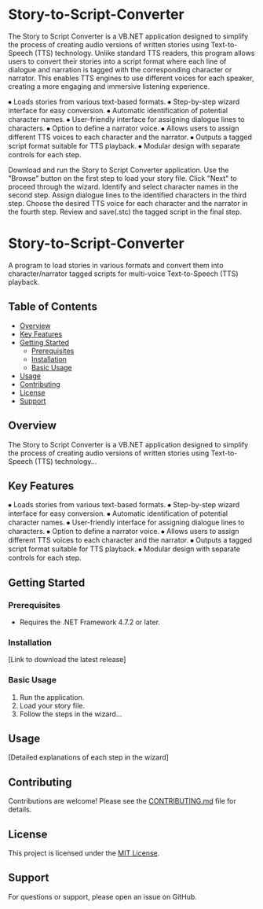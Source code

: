 # Story-to-Script-Converter
The Story to Script Converter is a VB.NET application designed to simplify the process of creating audio versions of written stories using Text-to-Speech (TTS) technology. Unlike standard TTS readers, this program allows users to convert their stories into a script format where each line of dialogue and narration is tagged with the corresponding character or narrator. This enables TTS engines to use different voices for each speaker, creating a more engaging and immersive listening experience.

⦁	Loads stories from various text-based formats.
⦁	Step-by-step wizard interface for easy conversion.
⦁	Automatic identification of potential character names.
⦁	User-friendly interface for assigning dialogue lines to characters.
⦁	Option to define a narrator voice.
⦁	Allows users to assign different TTS voices to each character and the narrator.
⦁	Outputs a tagged script format suitable for TTS playback.
⦁	Modular design with separate controls for each step.

Download and run the Story to Script Converter application.
Use the "Browse" button on the first step to load your story file.
Click "Next" to proceed through the wizard.
Identify and select character names in the second step.
Assign dialogue lines to the identified characters in the third step.
Choose the desired TTS voice for each character and the narrator in the fourth step.
Review and save(.stc) the tagged script in the final step.

# Story-to-Script-Converter

A program to load stories in various formats and convert them into character/narrator tagged scripts for multi-voice Text-to-Speech (TTS) playback.

## Table of Contents
* [Overview](#overview)
* [Key Features](#key-features)
* [Getting Started](#getting-started)
    * [Prerequisites](#prerequisites)
    * [Installation](#installation)
    * [Basic Usage](#basic-usage)
* [Usage](#usage)
* [Contributing](#contributing)
* [License](#license)
* [Support](#support)

## Overview

The Story to Script Converter is a VB.NET application designed to simplify the process of creating audio versions of written stories using Text-to-Speech (TTS) technology...

## Key Features

⦁	Loads stories from various text-based formats.
⦁	Step-by-step wizard interface for easy conversion.
⦁	Automatic identification of potential character names.
⦁	User-friendly interface for assigning dialogue lines to characters.
⦁	Option to define a narrator voice.
⦁	Allows users to assign different TTS voices to each character and the narrator.
⦁	Outputs a tagged script format suitable for TTS playback.
⦁	Modular design with separate controls for each step.

## Getting Started

### Prerequisites

* Requires the .NET Framework 4.7.2 or later.

### Installation

[Link to download the latest release]

### Basic Usage

1. Run the application.
2. Load your story file.
3. Follow the steps in the wizard...

## Usage

[Detailed explanations of each step in the wizard]

## Contributing

Contributions are welcome! Please see the [CONTRIBUTING.md](CONTRIBUTING.md) file for details.

## License

This project is licensed under the [MIT License](LICENSE).

## Support

For questions or support, please open an issue on GitHub.
